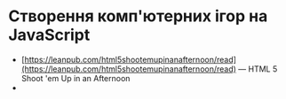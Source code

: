 # Створення комп'ютерних ігор на JavaScript
* [https://leanpub.com/html5shootemupinanafternoon/read](https://leanpub.com/html5shootemupinanafternoon/read) — HTML 5 Shoot 'em Up in an Afternoon
* 


